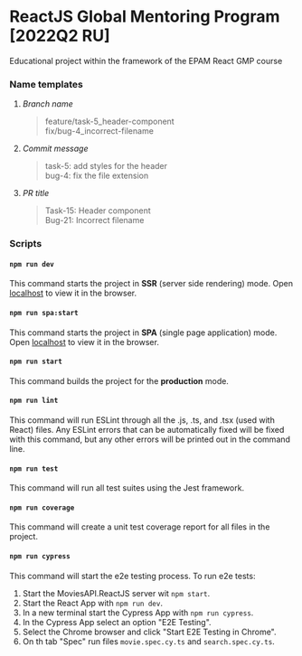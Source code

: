# ReactJS Global Mentoring Program [2022Q2 RU]

Educational project within the framework of the EPAM React GMP course

### Name templates

1. _Branch name_

   > feature/task-5_header-component<br>
   > fix/bug-4_incorrect-filename

2. _Commit message_

   > task-5: add styles for the header<br>
   > bug-4: fix the file extension

3. _PR title_

   > Task-15: Header component<br>
   > Bug-21: Incorrect filename

### Scripts

#### `npm run dev`

This command starts the project in **SSR** (server side rendering) mode. Open [localhost](http://localhost:3000) to view it in the browser.

#### `npm run spa:start`

This command starts the project in **SPA** (single page application) mode. Open [localhost](http://localhost:3000) to view it in the browser.

#### `npm run start`

This command builds the project for the **production** mode.

#### `npm run lint`

This command will run ESLint through all the .js, .ts, and .tsx (used with React) files. Any ESLint errors that can be automatically fixed will be fixed with this command, but any other errors will be printed out in the command line.

#### `npm run test`

This command will run all test suites using the Jest framework.

#### `npm run coverage`

This command will create a unit test coverage report for all files in the project.

#### `npm run cypress`

This command will start the e2e testing process. To run e2e tests:

1. Start the MoviesAPI.ReactJS server wit `npm start`.
2. Start the React App with `npm run dev`.
3. In a new terminal start the Cypress App with `npm run cypress`.
4. In the Cypress App select an option "E2E Testing".
5. Select the Chrome browser and click "Start E2E Testing in Chrome".
6. On th tab "Spec" run files `movie.spec.cy.ts` and `search.spec.cy.ts`.
